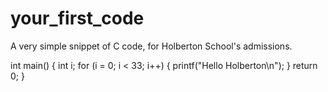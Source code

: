 # your_first_code
A very simple snippet of C code, for Holberton School's admissions.


int main()
{
  int i;
  for (i = 0; i < 33; i++)
  {
    printf("Hello Holberton\n");
  }
  return 0;
}

